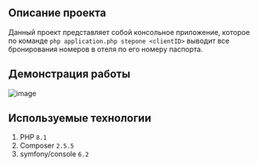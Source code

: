 ## Описание проекта
Данный проект представляет собой консольное приложение, которое по команде `php application.php stepone <clientID>` выводит все бронирования номеров в отеля по его номеру паспорта.
## Демонстрация работы
![image](https://github.com/Dimka-Prog/TestTask/assets/91527667/b70da15d-ec96-42ee-8a8a-2f15dfdec766)
## Используемые технологии
1. PHP `8.1`
2. Composer `2.5.5`
3. symfony/console `6.2`
